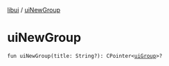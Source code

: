 [libui](index.md) / [uiNewGroup](./ui-new-group.md)

# uiNewGroup

`fun uiNewGroup(title: String?): CPointer<`[`uiGroup`](ui-group.md)`>?`